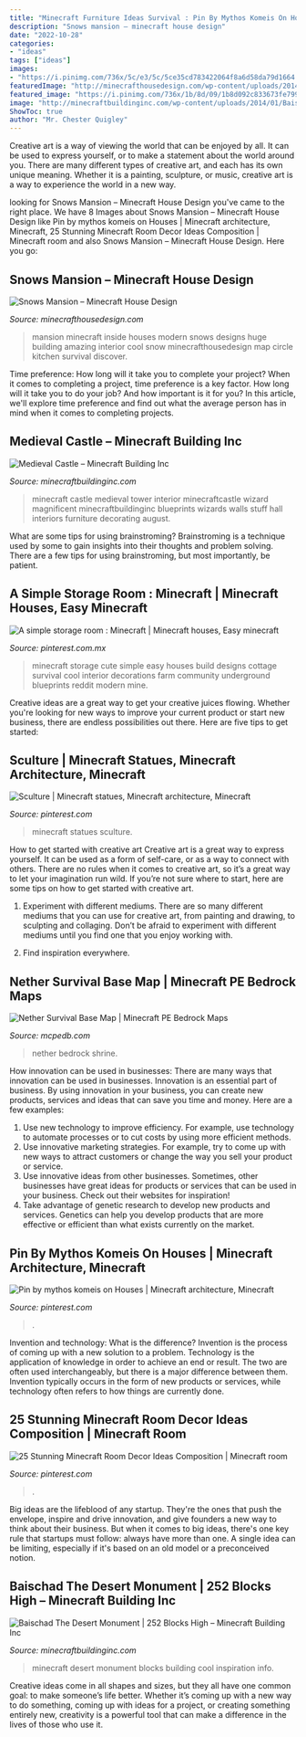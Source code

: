 ```yaml
---
title: "Minecraft Furniture Ideas Survival : Pin By Mythos Komeis On Houses"
description: "Snows mansion – minecraft house design"
date: "2022-10-28"
categories:
- "ideas"
tags: ["ideas"]
images:
- "https://i.pinimg.com/736x/5c/e3/5c/5ce35cd783422064f8a6d58da79d1664.jpg"
featuredImage: "http://minecrafthousedesign.com/wp-content/uploads/2014/11/Snows-Mansion-minecraft-building-ideas-house-huge-amazing-inside-7.jpg"
featured_image: "https://i.pinimg.com/736x/1b/8d/09/1b8d092c833673fe79907eab8cd782ff.jpg"
image: "http://minecraftbuildinginc.com/wp-content/uploads/2014/01/Baischad-The-Desert-Monument-252-Blocks-High-minecraft-building-ideas-5.jpg"
ShowToc: true
author: "Mr. Chester Quigley"
---
```



Creative art is a way of viewing the world that can be enjoyed by all. It can be used to express yourself, or to make a statement about the world around you. There are many different types of creative art, and each has its own unique meaning. Whether it is a painting, sculpture, or music, creative art is a way to experience the world in a new way.

	

		
looking for Snows Mansion – Minecraft House Design you've came to the right place. We have 8 Images about Snows Mansion – Minecraft House Design like Pin by mythos komeis on Houses | Minecraft architecture, Minecraft, 25 Stunning Minecraft Room Decor Ideas Composition | Minecraft room and also Snows Mansion – Minecraft House Design. Here you go:
		
    
## Snows Mansion – Minecraft House Design

<img loading=lazy src="http://minecrafthousedesign.com/wp-content/uploads/2014/11/Snows-Mansion-minecraft-building-ideas-house-huge-amazing-inside-7.jpg" onerror="this.onerror=null;this.src='https://tse4.mm.bing.net/th?id=OIP.Q-l3iLuc-CbIbsr8K5WgEgHaFk&amp;pid=15.1';" alt="Snows Mansion – Minecraft House Design">

_Source: minecrafthousedesign.com_

>mansion minecraft inside houses modern snows designs huge building amazing interior cool snow minecrafthousedesign map circle kitchen survival discover. 

	

Time preference: How long will it take you to complete your project?
When it comes to completing a project, time preference is a key factor. How long will it take you to do your job? And how important is it for you? In this article, we'll explore time preference and find out what the average person has in mind when it comes to completing projects.

    
## Medieval Castle – Minecraft Building Inc

<img loading=lazy src="http://minecraftbuildinginc.com/wp-content/uploads/2013/02/Wizards-Tower.jpg" onerror="this.onerror=null;this.src='https://tse2.mm.bing.net/th?id=OIP.U4w5R9HIbAqjUI-8kS4odAHaEo&amp;pid=15.1';" alt="Medieval Castle – Minecraft Building Inc">

_Source: minecraftbuildinginc.com_

>minecraft castle medieval tower interior minecraftcastle wizard magnificent minecraftbuildinginc blueprints wizards walls stuff hall interiors furniture decorating august. 

	

What are some tips for using brainstroming?
Brainstroming is a technique used by some to gain insights into their thoughts and problem solving. There are a few tips for using brainstroming, but most importantly, be patient.

    
## A Simple Storage Room : Minecraft | Minecraft Houses, Easy Minecraft

<img loading=lazy src="https://i.pinimg.com/736x/1b/8d/09/1b8d092c833673fe79907eab8cd782ff.jpg" onerror="this.onerror=null;this.src='https://tse3.mm.bing.net/th?id=OIP.6jUhuJj9uhJH2MJPnHc6LQHaEK&amp;pid=15.1';" alt="A simple storage room : Minecraft | Minecraft houses, Easy minecraft">

_Source: pinterest.com.mx_

>minecraft storage cute simple easy houses build designs cottage survival cool interior decorations farm community underground blueprints reddit modern mine. 

	

Creative ideas are a great way to get your creative juices flowing. Whether you're looking for new ways to improve your current product or start new business, there are endless possibilities out there. Here are five tips to get started:

    
## Sculture | Minecraft Statues, Minecraft Architecture, Minecraft

<img loading=lazy src="https://i.pinimg.com/736x/5c/e3/5c/5ce35cd783422064f8a6d58da79d1664.jpg" onerror="this.onerror=null;this.src='https://tse3.mm.bing.net/th?id=OIP.R0xKXnKhwO7AgSMEJSoyGQHaKR&amp;pid=15.1';" alt="Sculture | Minecraft statues, Minecraft architecture, Minecraft">

_Source: pinterest.com_

>minecraft statues sculture. 

	

How to get started with creative art
Creative art is a great way to express yourself. It can be used as a form of self-care, or as a way to connect with others. There are no rules when it comes to creative art, so it’s a great way to let your imagination run wild. If you’re not sure where to start, here are some tips on how to get started with creative art.
1. Experiment with different mediums. There are so many different mediums that you can use for creative art, from painting and drawing, to sculpting and collaging. Don’t be afraid to experiment with different mediums until you find one that you enjoy working with.

2. Find inspiration everywhere.

    
## Nether Survival Base Map | Minecraft PE Bedrock Maps

<img loading=lazy src="https://mcpedb.com/wp-content/uploads/2020/03/Nether-Survival-Base-Map6-2048x974.png" onerror="this.onerror=null;this.src='https://tse1.mm.bing.net/th?id=OIP.jfBy9HnZLxU5BmWoDn-C1QHaDh&amp;pid=15.1';" alt="Nether Survival Base Map | Minecraft PE Bedrock Maps">

_Source: mcpedb.com_

>nether bedrock shrine. 

	

How innovation can be used in businesses: There are many ways that innovation can be used in businesses.
Innovation is an essential part of business. By using innovation in your business, you can create new products, services and ideas that can save you time and money. Here are a few examples: 
1. Use new technology to improve efficiency. For example, use technology to automate processes or to cut costs by using more efficient methods. 
2. Use innovative marketing strategies. For example, try to come up with new ways to attract customers or change the way you sell your product or service. 
3. Use innovative ideas from other businesses. Sometimes, other businesses have great ideas for products or services that can be used in your business. Check out their websites for inspiration! 
4. Take advantage of genetic research to develop new products and services. Genetics can help you develop products that are more effective or efficient than what exists currently on the market.

    
## Pin By Mythos Komeis On Houses | Minecraft Architecture, Minecraft

<img loading=lazy src="https://i.pinimg.com/736x/a1/55/d4/a155d4920cc9877319d4bdc7a8c5247e.jpg" onerror="this.onerror=null;this.src='https://tse2.mm.bing.net/th?id=OIP.0CCYDpNTABRs0JN5whuCHQHaHa&amp;pid=15.1';" alt="Pin by mythos komeis on Houses | Minecraft architecture, Minecraft">

_Source: pinterest.com_

>. 

	

Invention and technology: What is the difference?
Invention is the process of coming up with a new solution to a problem. Technology is the application of knowledge in order to achieve an end or result. The two are often used interchangeably, but there is a major difference between them. Invention typically occurs in the form of new products or services, while technology often refers to how things are currently done.

    
## 25 Stunning Minecraft Room Decor Ideas Composition | Minecraft Room

<img loading=lazy src="https://i.pinimg.com/736x/ca/44/63/ca4463592681b04ec699604930e6bc2a.jpg" onerror="this.onerror=null;this.src='https://tse4.mm.bing.net/th?id=OIP.Pl64UZSE47pnVFRVFoXjywHaEK&amp;pid=15.1';" alt="25 Stunning Minecraft Room Decor Ideas Composition | Minecraft room">

_Source: pinterest.com_

>. 

	

Big ideas are the lifeblood of any startup. They're the ones that push the envelope, inspire and drive innovation, and give founders a new way to think about their business. But when it comes to big ideas, there's one key rule that startups must follow: always have more than one. A single idea can be limiting, especially if it's based on an old model or a preconceived notion.

    
## Baischad The Desert Monument | 252 Blocks High – Minecraft Building Inc

<img loading=lazy src="http://minecraftbuildinginc.com/wp-content/uploads/2014/01/Baischad-The-Desert-Monument-252-Blocks-High-minecraft-building-ideas-5.jpg" onerror="this.onerror=null;this.src='https://tse4.mm.bing.net/th?id=OIP.VxOEAu8518Pa-n6bgxAYoQHaEW&amp;pid=15.1';" alt="Baischad The Desert Monument | 252 Blocks High – Minecraft Building Inc">

_Source: minecraftbuildinginc.com_

>minecraft desert monument blocks building cool inspiration info. 

	

Creative ideas come in all shapes and sizes, but they all have one common goal: to make someone’s life better. Whether it’s coming up with a new way to do something, coming up with ideas for a project, or creating something entirely new, creativity is a powerful tool that can make a difference in the lives of those who use it.

